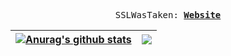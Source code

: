 <p align="center">
  <samp>
    SSLWasTaken:
    <b><a href="https://ssllllll.github.io/coolsite/">Website</a></b>
    <b><a href="https://ssllllll.github.io/coolsite/"></a></b>
</samp><br>
</p>




| <a href="https://github-readme-stats.vercel.app/api?username=ssllllll&theme=radical"><img align="center" src="https://github-readme-stats.vercel.app/api?username=ssllllll&theme=radical" alt="Anurag's github stats" /></a> | <a href="https://github-readme-stats.vercel.app/api/top-langs/?username=ssllllll&layout=compact&theme=radical"><img align="center" src="https://github-readme-stats.vercel.app/api/top-langs/?username=ssllllll&layout=compact&theme=radical" /></a> |
| ------------- | ------------- |
